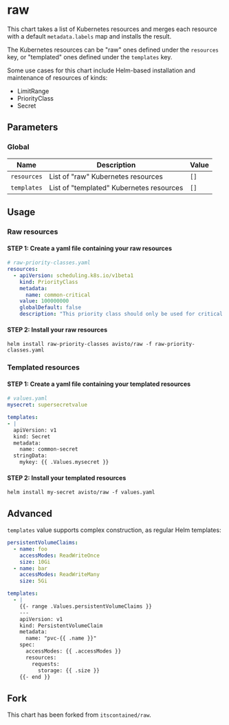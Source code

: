 # raw

This chart takes a list of Kubernetes resources and merges each resource with a default `metadata.labels` map and installs the result.

The Kubernetes resources can be "raw" ones defined under the `resources` key, or "templated" ones defined under the `templates` key.

Some use cases for this chart include Helm-based installation and
maintenance of resources of kinds:
- LimitRange
- PriorityClass
- Secret

## Parameters

### Global

| Name        | Description                              | Value |
| ----------- | ---------------------------------------- | ----- |
| `resources` | List of "raw" Kubernetes resources       | `[]`  |
| `templates` | List of "templated" Kubernetes resources | `[]`  |

## Usage

### Raw resources

#### STEP 1: Create a yaml file containing your raw resources

```yaml
# raw-priority-classes.yaml
resources:
  - apiVersion: scheduling.k8s.io/v1beta1
    kind: PriorityClass
    metadata:
      name: common-critical
    value: 100000000
    globalDefault: false
    description: "This priority class should only be used for critical priority common pods."
```

#### STEP 2: Install your raw resources

```
helm install raw-priority-classes avisto/raw -f raw-priority-classes.yaml
```

### Templated resources

#### STEP 1: Create a yaml file containing your templated resources

```yaml
# values.yaml
mysecret: supersecretvalue

templates:
- |
  apiVersion: v1
  kind: Secret
  metadata:
    name: common-secret
  stringData:
    mykey: {{ .Values.mysecret }}
```

#### STEP 2: Install your templated resources

```
helm install my-secret avisto/raw -f values.yaml
```

## Advanced


`templates` value supports complex construction, as regular Helm templates:

```yaml
persistentVolumeClaims:
  - name: foo
    accessModes: ReadWriteOnce
    size: 10Gi
  - name: bar
    accessModes: ReadWriteMany
    size: 5Gi

templates:
  - |
    {{- range .Values.persistentVolumeClaims }}
    ---
    apiVersion: v1
    kind: PersistentVolumeClaim
    metadata:
      name: "pvc-{{ .name }}"
    spec:
      accessModes: {{ .accessModes }}
      resources:
        requests:
          storage: {{ .size }}
    {{- end }}
```

## Fork

This chart has been forked from `itscontained/raw`.
